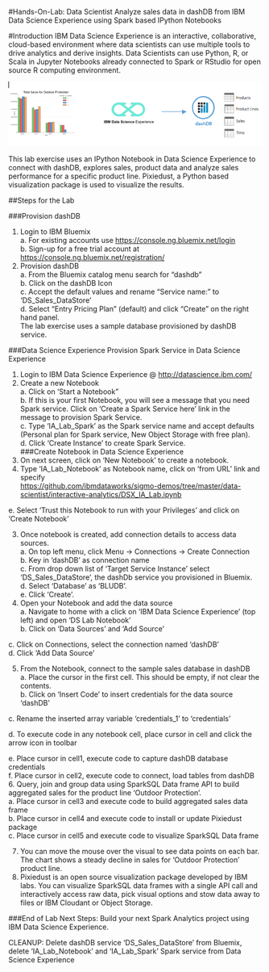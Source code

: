 #Hands-On-Lab: Data Scientist
Analyze sales data in dashDB from IBM Data Science Experience using Spark based IPython Notebooks

#Introduction
IBM Data Science Experience is an interactive, collaborative, cloud-based environment where data scientists can use multiple tools to drive analytics and derive insights. Data Scientists can use Python, R, or Scala in Jupyter Notebooks already connected to Spark or RStudio for open source R computing environment.

<img src="DSX1.png">

This lab exercise uses an IPython Notebook in Data Science Experience to connect with dashDB, explores sales, product data and analyze sales performance for a specific product line. Pixiedust, a Python based visualization package is used to visualize the results.

##Steps for the Lab

###Provision dashDB <br>
1.	Login to IBM Bluemix <br>
a.	For existing accounts use  https://console.ng.bluemix.net/login <br>
b.	Sign-up for a free trial account at https://console.ng.bluemix.net/registration/ <br>
2.	Provision dashDB  <br>
a.	From the Bluemix catalog menu search for “dashdb” <br>
b.	Click on the dashDB Icon   <br>
c.	Accept the default values and rename “Service name:” to ‘DS_Sales_DataStore’ <br>
d.	Select “Entry Pricing Plan” (default) and click “Create” on the right hand panel. <br>
The lab exercise uses a sample database provisioned by dashDB service. <br>

###Data Science Experience
Provision Spark Service in Data Science Experience <br>

1.	Login to IBM Data Science Experience @ http://datascience.ibm.com/ <br>
2.	Create a new Notebook <br>
a.	Click on ‘Start a Notebook” <br> 
b.	If this is your first Notebook, you will see a message that you need Spark service. Click on ‘Create a Spark Service here’ link in the message to provision Spark Service. <br>
c.	Type ‘IA_Lab_Spark’ as the Spark service name and accept defaults (Personal plan for Spark service, New Object Storage with free plan).  <br>
d.	Click ‘Create Instance’ to create Spark Service. <br>
###Create Notebook in Data Science Experience <br>
1.	On next screen, click on ‘New Notebook’ to create a notebook. <br>
2.	Type ‘IA_Lab_Notebook’ as Notebook name, click on ‘from URL’ link and specify  <br>
https://github.com/ibmdataworks/sigmo-demos/tree/master/data-scientist/interactive-analytics/DSX_IA_Lab.ipynb <br>
 
e.	 Select ‘Trust this Notebook to run with your Privileges’ and click on ‘Create Notebook’  <br>
 
3.	Once notebook is created, add connection details to access data sources. <br>
a.	On top left menu, click Menu -> Connections -> Create Connection <br>
b.	Key in ‘dashDB’ as connection name <br>
c.	From drop down list of ‘Target Service Instance’ select ‘DS_Sales_DataStore’, the dashDb service you provisioned in Bluemix. <br>
d.	Select ‘Database’ as ‘BLUDB’.  <br>
e.	Click ‘Create’. <br>
4.	Open your Notebook and add the data source<br>
a.	Navigate to home with a click on ‘IBM Data Science Experience’ (top left) and open ‘DS Lab Notebook’ <br>
b.	Click on ‘Data Sources’ and ‘Add Source’<br>
 
c.	Click on Connections, select the connection named ‘dashDB’<br>
d.	Click ‘Add Data Source’<br>
 
5.	From the Notebook, connect to the sample sales database in dashDB<br>
a.	Place the cursor in the first cell. This should be empty, if not clear the contents. <br>
b.	Click on ‘Insert Code’  to insert credentials for the data source ‘dashDB’ <br>
 
c.	Rename the inserted array variable ‘credentials_1’  to ‘credentials’<br>
 
d.	To execute code in any notebook cell, place cursor in cell and click the arrow icon in toolbar<br>
 
e.	Place cursor in cell1, execute code to capture dashDB database credentials<br>
f.	Place cursor in cell2, execute code to connect, load tables from dashDB<br>
6.	Query, join and group data using SparkSQL Data frame API to build aggregated sales for the product line ‘Outdoor Protection’. <br>
a.	Place cursor in cell3 and execute code to build aggregated sales data frame<br>
b.	Place cursor in cell4 and execute code to install or update Pixiedust package<br>
c.	Place cursor in cell5 and execute code to  visualize SparkSQL Data frame<br>
 
7.	You can move the mouse over the visual to see data points on each bar. The chart shows a steady decline in sales for ‘Outdoor Protection’ product line.<br>
8.	Pixiedust is an open source visualization package developed by IBM labs. You can visualize SparkSQL data frames with a single API call and interactively access raw data, pick visual options and stow data away to files or IBM Cloudant or Object Storage. <br>

###End of Lab
Next Steps: Build your next Spark Analytics project using IBM Data Science Experience.

CLEANUP: Delete dashDB service ‘DS_Sales_DataStore’ from Bluemix, delete ‘IA_Lab_Notebook’ and ‘IA_Lab_Spark’ Spark service from Data Science Experience
